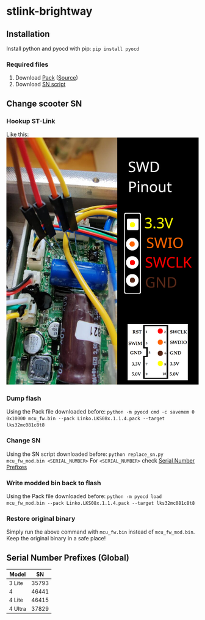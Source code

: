 # stlink-brightway

## Installation
Install python and pyocd with pip: `pip install pyocd`

### Required files
1. Download [Pack](Linko.LKS08x.1.1.4.pack) ([Source](https://www.lksmcu.com/static/upload/file/20230113/Linko.LKS08x_v1.14.zip))
1. Download [SN script](replace_sn.py)

## Change scooter SN

### Hookup ST-Link
Like this:
![image](swd_pinout.png)

### Dump flash
Using the Pack file downloaded before:
`python -m pyocd cmd -c savemem 0 0x10000 mcu_fw.bin --pack Linko.LKS08x.1.1.4.pack --target lks32mc081c8t8`

### Change SN
Using the SN script downloaded before:
`python replace_sn.py mcu_fw_mod.bin <SERIAL_NUMBER>`
For `<SERIAL_NUMBER>` check [Serial Number Prefixes](#serial-number-prefixes)

### Write modded bin back to flash
Using the Pack file downloaded before:
`python -m pyocd load mcu_fw_mod.bin --pack Linko.LKS08x.1.1.4.pack --target lks32mc081c8t8`

### Restore original binary
Simply run the above command with `mcu_fw.bin` instead of `mcu_fw_mod.bin`. Keep the original binary in a safe place!

## Serial Number Prefixes (Global)
| Model | SN |
| --- | --- |
| 3 Lite | 35793 |
| 4 | 46441 |
| 4 Lite | 46415 |
| 4 Ultra | 37829 |
